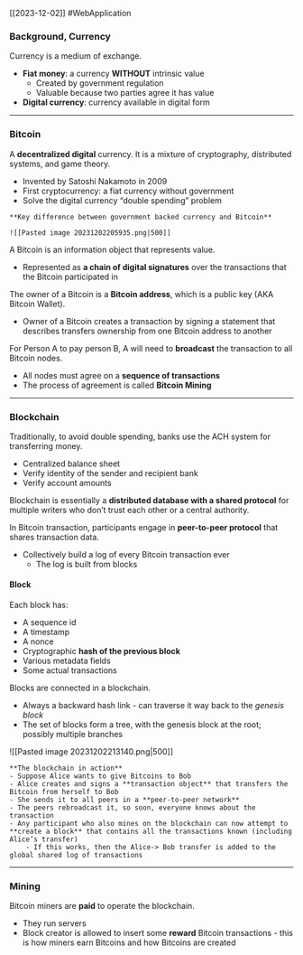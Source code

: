 [[2023-12-02]] #WebApplication 

### Background, Currency
Currency is a medium of exchange.
- **Fiat money**: a currency **WITHOUT** intrinsic value
	- Created by government regulation
	- Valuable because two parties agree it has value
- **Digital currency**: currency available in digital form

---
### Bitcoin
A **decentralized digital** currency. It is a mixture of cryptography, distributed systems, and game theory.
- Invented by Satoshi Nakamoto in 2009
- First cryptocurrency: a fiat currency without government
- Solve the digital currency “double spending” problem

```ad-summary
**Key difference between government backed currency and Bitcoin**

![[Pasted image 20231202205935.png|500]]
```

A Bitcoin is an information object that represents value.
- Represented as **a chain of digital signatures** over the transactions that the Bitcoin participated in

The owner of a Bitcoin is a **Bitcoin address**, which is a public key (AKA Bitcoin Wallet).
- Owner of a Bitcoin creates a transaction by signing a statement that describes transfers ownership from one Bitcoin address to another

For Person A to pay person B, A will need to **broadcast** the transaction to all Bitcoin nodes.
- All nodes must agree on a **sequence of transactions**
- The process of agreement is called **Bitcoin Mining**

---
### Blockchain
Traditionally, to avoid double spending, banks use the ACH system for transferring money.
- Centralized balance sheet
- Verify identity of the sender and recipient bank
- Verify account amounts

Blockchain is essentially a **distributed database with a shared protocol** for multiple writers who don’t trust each other or a central authority.

In Bitcoin transaction, participants engage in **peer-to-peer protocol** that shares transaction data.
- Collectively build a log of every Bitcoin transaction ever
	- The log is built from blocks

#### Block
Each block has:
- A sequence id
- A timestamp  
- A nonce  
- Cryptographic **hash of the previous block**
- Various metadata fields  
- Some actual transactions

Blocks are connected in a blockchain.
- Always a backward hash link - can traverse it way back to the *genesis block*
- The set of blocks form a tree, with the genesis block at the root; possibly multiple branches

![[Pasted image 20231202213140.png|500]]

```ad-example
**The blockchain in action**
- Suppose Alice wants to give Bitcoins to Bob  
- Alice creates and signs a **transaction object** that transfers the Bitcoin from herself to Bob
- She sends it to all peers in a **peer-to-peer network**
- The peers rebroadcast it, so soon, everyone knows about the transaction
- Any participant who also mines on the blockchain can now attempt to **create a block** that contains all the transactions known (including Alice’s transfer)
	- If this works, then the Alice-> Bob transfer is added to the global shared log of transactions
```

---
### Mining
Bitcoin miners are **paid** to operate the blockchain. 
- They run servers
- Block creator is allowed to insert some **reward** Bitcoin transactions - this is how miners earn Bitcoins and how Bitcoins are created

